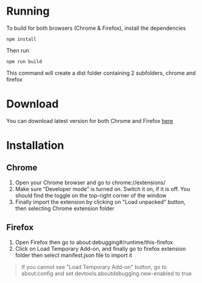 # Running

To build for both browsers (Chrome & Firefox), install the dependencies
```
npm install
```
Then run
```
npm run build
```
This command will create a dist folder containing 2 subfolders, chrome and firefox

# Download 
You can download latest version for both Chrome and Firefox [here](https://drive.google.com/file/d/1JNlrRQj_fzuvzL_FBCygg4p9gEyQ9-xo/view)

# Installation

## Chrome 
1. Open your Chrome browser and go to chrome://extensions/
2. Make sure “Developer mode” is turned on. Switch it on, if it is off. You should find the toggle on the top-right corner of the window
3. Finally import the extension by clicking on "Load unpacked" button, then selecting Chrome extension folder

## Firefox
1. Open Firefox then go to about:debugging#/runtime/this-firefox
2. Click on Load Temporary Add-on, and finally go to firefox extension folder then select manifest.json file to import it
> If you cannot see "Load Temporary Add-on" button, go to about:config and set devtools.aboutdebugging.new-enabled to true